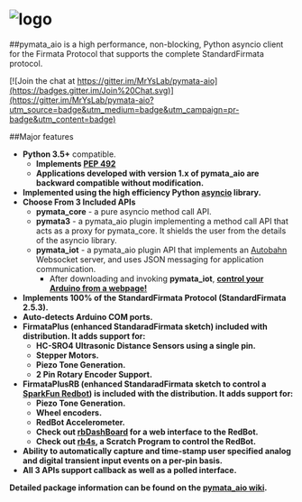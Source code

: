 ![logo](https://raw.github.com/MrYsLab/pymata-aio/master/documentation/images/logo.png)
======
##pymata_aio is a high performance, non-blocking, Python asyncio client for the Firmata Protocol that supports the complete StandardFirmata protocol.

[![Join the chat at https://gitter.im/MrYsLab/pymata-aio](https://badges.gitter.im/Join%20Chat.svg)](https://gitter.im/MrYsLab/pymata-aio?utm_source=badge&utm_medium=badge&utm_campaign=pr-badge&utm_content=badge)



##Major features
* __Python 3.5+__ compatible.
    * **Implements [PEP 492](https://www.python.org/dev/peps/pep-0492/)**
    * **Applications developed with version 1.x of pymata_aio are backward compatible without modification.**
* **Implemented using the high efficiency Python [asyncio](https://docs.python.org/3/library/asyncio.html) library.**
* **Choose From 3 Included APIs**
     * **pymata_core** - a pure asyncio method call API.
     * **pymata3** - a pymata_aio plugin implementing a method call API that acts as a proxy for pymata_core. It shields the user from the details of the asyncio library.
     * **pymata_iot** - a pymata_aio plugin API that implements an [Autobahn](http://autobahn.ws/python/) Websocket server, and uses JSON messaging for application communication. 
          * After downloading and invoking **pymata_iot**, [**control your Arduino from a webpage!**](http://mryslab.github.io/pymata-aio/examples/uno_iot_tester.html)
* **Implements 100% of the StandardFirmata Protocol (StandardFirmata 2.5.3).**
* **Auto-detects Arduino COM ports.**
* **FirmataPlus (enhanced StandaradFirmata sketch) included with distribution. It adds support for:**
     * **HC-SRO4 Ultrasonic Distance Sensors using a single pin.**
     * **Stepper Motors.**
     * **Piezo Tone Generation.**
     * **2 Pin Rotary Encoder Support.**
* **FirmataPlusRB (enhanced StandaradFirmata sketch to control a [SparkFun Redbot](https://www.sparkfun.com/products/12649)) is included with the distribution. It adds support for:**
     * **Piezo Tone Generation.**
     * **Wheel encoders.**
     * **RedBot Accelerometer.**
     * **Check out [rbDashBoard](https://github.com/MrYsLab/rbDashBoard) for a web interface to the RedBot.**
     * **Check out [rb4s](https://github.com/MrYsLab/rb4s), a Scratch Program to control the RedBot.**
* **Ability to automatically capture and time-stamp user specified analog and digital transient input events on a per-pin basis.**
* **All 3 APIs support callback as well as a polled interface.**


__Detailed package information can be found on the [pymata_aio wiki](https://github.com/MrYsLab/pymata-aio/wiki).__